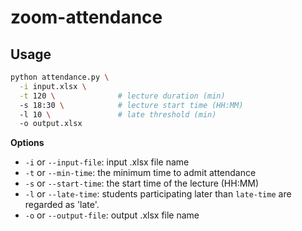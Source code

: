 # zoom-attendance

## Usage

``` bash
python attendance.py \
  -i input.xlsx \
  -t 120 \              # lecture duration (min)
  -s 18:30 \            # lecture start time (HH:MM)
  -l 10 \               # late threshold (min)
  -o output.xlsx
```

**Options**

- `-i` or `--input-file`: input .xlsx file name
- `-t` or `--min-time`: the minimum time to admit attendance
- `-s` or `--start-time`: the start time of the lecture (HH:MM)
- `-l` or `--late-time`: students participating later than `late-time` are regarded as 'late'.
- `-o` or `--output-file`: output .xlsx file name
